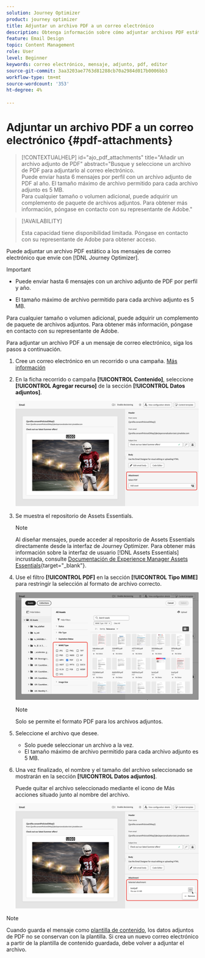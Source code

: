 ```yaml
---
solution: Journey Optimizer
product: journey optimizer
title: Adjuntar un archivo PDF a un correo electrónico
description: Obtenga información sobre cómo adjuntar archivos PDF estáticos a un correo electrónico
feature: Email Design
topic: Content Management
role: User
level: Beginner
keywords: correo electrónico, mensaje, adjunto, pdf, editor
source-git-commit: 3aa3203ae7763d81288cb70a2984d017b0006bb3
workflow-type: tm+mt
source-wordcount: '353'
ht-degree: 4%

---
```


# Adjuntar un archivo PDF a un correo electrónico {#pdf-attachments}

>[!CONTEXTUALHELP]
>id="ajo_pdf_attachments"
>title="Añadir un archivo adjunto de PDF"
>abstract="Busque y seleccione un archivo de PDF para adjuntarlo al correo electrónico.</br>Puede enviar hasta 6 mensajes por perfil con un archivo adjunto de PDF al año. El tamaño máximo de archivo permitido para cada archivo adjunto es 5 MB.</br>Para cualquier tamaño o volumen adicional, puede adquirir un complemento de paquete de archivos adjuntos. Para obtener más información, póngase en contacto con su representante de Adobe."

>[!AVAILABILITY]
>
>Esta capacidad tiene disponibilidad limitada. Póngase en contacto con su representante de Adobe para obtener acceso.

Puede adjuntar un archivo PDF estático a los mensajes de correo electrónico que envíe con [!DNL Journey Optimizer].

>[!IMPORTANT]
>
>* Puede enviar hasta 6 mensajes con un archivo adjunto de PDF por perfil y año.
>
>* El tamaño máximo de archivo permitido para cada archivo adjunto es 5 MB.
>
>Para cualquier tamaño o volumen adicional, puede adquirir un complemento de paquete de archivos adjuntos. Para obtener más información, póngase en contacto con su representante de Adobe.

Para adjuntar un archivo PDF a un mensaje de correo electrónico, siga los pasos a continuación.

1. Cree un correo electrónico en un recorrido o una campaña. [Más información](create-email.md)

1. En la ficha recorrido o campaña **[!UICONTROL Contenido]**, seleccione **[!UICONTROL Agregar recurso]** de la sección **[!UICONTROL Datos adjuntos]**.

   ![](assets/email-select-pdf.png)

1. Se muestra el repositorio de Assets Essentials.

   >[!NOTE]
   >
   >Al diseñar mensajes, puede acceder al repositorio de Assets Essentials directamente desde la interfaz de Journey Optimizer. Para obtener más información sobre la interfaz de usuario [!DNL Assets Essentials] incrustada, consulte [Documentación de Experience Manager Assets Essentials](https://experienceleague.adobe.com/docs/experience-manager-assets-essentials/help/introduction.html?lang=es){target="_blank"}.

1. Use el filtro **[!UICONTROL PDF]** en la sección **[!UICONTROL Tipo MIME]** para restringir la selección al formato de archivo correcto.

   ![](assets/email-assets-pdf.png)

   >[!NOTE]
   >
   >Solo se permite el formato PDF para los archivos adjuntos.

1. Seleccione el archivo que desee.

   * Solo puede seleccionar un archivo a la vez.
   * El tamaño máximo de archivo permitido para cada archivo adjunto es 5 MB.

1. Una vez finalizado, el nombre y el tamaño del archivo seleccionado se mostrarán en la sección **[!UICONTROL Datos adjuntos]**.

   Puede quitar el archivo seleccionado mediante el icono de Más acciones situado junto al nombre del archivo.

   ![](assets/email-remove-attachment.png)

>[!NOTE]
>
>Cuando guarda el mensaje como [plantilla de contenido](../content-management/create-content-templates.md), los datos adjuntos de PDF no se conservan con la plantilla. Si crea un nuevo correo electrónico a partir de la plantilla de contenido guardada, debe volver a adjuntar el archivo.
